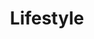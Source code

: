 ---
layout: article
title: Lifestyle
class: lifestyle
nav-order: 2
intro: >
  Life is best enjoyed outdoors in this remarkably scenic country, with horse races, farmers’ markets and festivals all great opportunities to rub shoulders with locals. It’s easy to find peace and quiet too, with remote spa sanctuaries and nature trails coaxing urbanites out of the cities.


features:

  - title: Table Mountain’s cableway
    location: Table Mountain Cape Town
    description: >
      A trip on the Table Mountain cableway is your ticket to a whole new world. From the top of Table Mountain, you will have spectacular views over the Cape Peninsula. You will also be able to explore the richest corner of the Cape Floral Region.
    link: https://ad.doubleclick.net/ddm/trackclk/N5532.1692340SECRETESCAPES.COM/B9371472.127476394;dc_trk_aid=300496771;dc_trk_cid=68261300;dc_lat=;dc_rdid=;tag_for_child_directed_treatment=

  - title: Yoga Guide
    description: >
      It is the start of a new year and after a few weeks of Christmas fun it is time once again to get healthy, fit and strong. Yoga is definitely one of the way to do this! Not sure what type of yoga you should be doing?
    link: https://ad.doubleclick.net/ddm/trackclk/N5532.1692340SECRETESCAPES.COM/B9371472.127476393;dc_trk_aid=300496952;dc_trk_cid=68261300;dc_lat=;dc_rdid=;tag_for_child_directed_treatment=

  - title: Soweto
    location: Johannesburg
    description: >
      Soweto township tours are the best way for the first time visitor to immerse themselves in the urban vibe of the place that was at the heart of the freedom struggle. A tour of Soweto not only includes national heritage sites, but vibrant restaurants and clubs.
    link: https://ad.doubleclick.net/ddm/trackclk/N5532.1692340SECRETESCAPES.COM/B9371472.127476715;dc_trk_aid=300494457;dc_trk_cid=68261300;dc_lat=;dc_rdid=;tag_for_child_directed_treatment=

  - title: Flower sellers of Adderley Street
    location: Cape Town
    description: >
      It seems all you had to do was amble down to the famous flower sellers on Adderley Street in Cape Town, and examine their offerings. The legendary marsh rose protea (Orothamnus zeyheri) was discovered by botanist Carl Zeyher, who described it for science from a twig obtained from the Adderley Street flower sellers in the early 1800s.
    link: http://uk.southafrica.net/what-to-do/city-and-lifestyle/flower-sellers-of-adderley-street
---